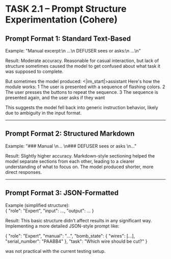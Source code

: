 # TASK 2.1 – Prompt Structure Experimentation (Cohere)

## Prompt Format 1: Standard Text-Based

Example:
"Manual excerpt:\n
...\n
DEFUSER sees or asks:\n
...\n"

Result:
Moderate accuracy. Reasonable for casual interaction, but lack of structure sometimes caused the model to get confused about what task it was supposed to complete.

But sometimes the model produced:
<|im_start|>assistant
Here's how the module works:
1 The user is presented with a sequence of flashing colors.
2 The user presses the buttons to repeat the sequence.
3 The sequence is presented again, and the user asks if they want

This suggests the model fell back into generic instruction behavior, likely due to ambiguity in the input format.

---

## Prompt Format 2: Structured Markdown

Example:
"### Manual
\n...
\n### DEFUSER sees or asks
\n..."

Result:
Slightly higher accuracy. Markdown-style sectioning helped the model separate sections from each other, leading to a clearer understanding of what to focus on. The model produced shorter, more direct responses.

---

## Prompt Format 3: JSON-Formatted

Example (simplified structure):  
{ "role": "Expert", "input": ..., "output": ... }

Result:
This basic structure didn’t affect results in any significant way. Implementing a more detailed JSON-style prompt like:

{
  "role": "Expert",
  "manual": "...",
  "bomb_state": {
    "wires": [...],
    "serial_number": "PAABB4"
  },
  "task": "Which wire should be cut?"
}

was not practical with the current testing setup.

